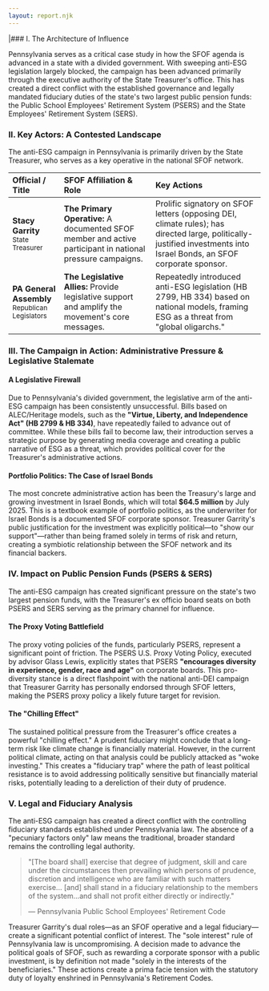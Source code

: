 ```yaml
---
layout: report.njk
---
```

|### I. The Architecture of Influence

Pennsylvania serves as a critical case study in how the SFOF agenda is advanced in a state with a divided government. With sweeping anti-ESG legislation largely blocked, the campaign has been advanced primarily through the executive authority of the State Treasurer's office. This has created a direct conflict with the established governance and legally mandated fiduciary duties of the state's two largest public pension funds: the Public School Employees' Retirement System (PSERS) and the State Employees' Retirement System (SERS).

### II. Key Actors: A Contested Landscape

The anti-ESG campaign in Pennsylvania is primarily driven by the State Treasurer, who serves as a key operative in the national SFOF network.

| Official / Title | SFOF Affiliation & Role | Key Actions |
| :--- | :--- | :--- |
| **Stacy Garrity**<br><span style="font-size: smaller;">State Treasurer</span> | **The Primary Operative:** A documented SFOF member and active participant in national pressure campaigns. | Prolific signatory on SFOF letters (opposing DEI, climate rules); has directed large, politically-justified investments into Israel Bonds, an SFOF corporate sponsor. |
| **PA General Assembly**<br><span style="font-size: smaller;">Republican Legislators</span> | **The Legislative Allies:** Provide legislative support and amplify the movement's core messages. | Repeatedly introduced anti-ESG legislation (HB 2799, HB 334) based on national models, framing ESG as a threat from "global oligarchs." |

### III. The Campaign in Action: Administrative Pressure & Legislative Stalemate

#### A Legislative Firewall
Due to Pennsylvania's divided government, the legislative arm of the anti-ESG campaign has been consistently unsuccessful. Bills based on ALEC/Heritage models, such as the **"Virtue, Liberty, and Independence Act" (HB 2799 & HB 334)**, have repeatedly failed to advance out of committee. While these bills fail to become law, their introduction serves a strategic purpose by generating media coverage and creating a public narrative of ESG as a threat, which provides political cover for the Treasurer's administrative actions.

#### Portfolio Politics: The Case of Israel Bonds
The most concrete administrative action has been the Treasury's large and growing investment in Israel Bonds, which will total **$64.5 million** by July 2025. This is a textbook example of portfolio politics, as the underwriter for Israel Bonds is a documented SFOF corporate sponsor. Treasurer Garrity's public justification for the investment was explicitly political—to "show our support"—rather than being framed solely in terms of risk and return, creating a symbiotic relationship between the SFOF network and its financial backers.

### IV. Impact on Public Pension Funds (PSERS & SERS)

The anti-ESG campaign has created significant pressure on the state's two largest pension funds, with the Treasurer's ex officio board seats on both PSERS and SERS serving as the primary channel for influence.

#### The Proxy Voting Battlefield
The proxy voting policies of the funds, particularly PSERS, represent a significant point of friction. The PSERS U.S. Proxy Voting Policy, executed by advisor Glass Lewis, explicitly states that PSERS **"encourages diversity in experience, gender, race and age"** on corporate boards. This pro-diversity stance is a direct flashpoint with the national anti-DEI campaign that Treasurer Garrity has personally endorsed through SFOF letters, making the PSERS proxy policy a likely future target for revision.

#### The "Chilling Effect"
The sustained political pressure from the Treasurer's office creates a powerful "chilling effect." A prudent fiduciary might conclude that a long-term risk like climate change is financially material. However, in the current political climate, acting on that analysis could be publicly attacked as "woke investing." This creates a "fiduciary trap" where the path of least political resistance is to avoid addressing politically sensitive but financially material risks, potentially leading to a dereliction of their duty of prudence.

### V. Legal and Fiduciary Analysis

The anti-ESG campaign has created a direct conflict with the controlling fiduciary standards established under Pennsylvania law. The absence of a "pecuniary factors only" law means the traditional, broader standard remains the controlling legal authority.

> "[The board shall] exercise that degree of judgment, skill and care under the circumstances then prevailing which persons of prudence, discretion and intelligence who are familiar with such matters exercise... [and] shall stand in a fiduciary relationship to the members of the system...and shall not profit either directly or indirectly."
>
> — Pennsylvania Public School Employees' Retirement Code

Treasurer Garrity's dual roles—as an SFOF operative and a legal fiduciary—create a significant potential conflict of interest. The "sole interest" rule of Pennsylvania law is uncompromising. A decision made to advance the political goals of SFOF, such as rewarding a corporate sponsor with a public investment, is by definition not made "solely in the interests of the beneficiaries." These actions create a prima facie tension with the statutory duty of loyalty enshrined in Pennsylvania's Retirement Codes.
